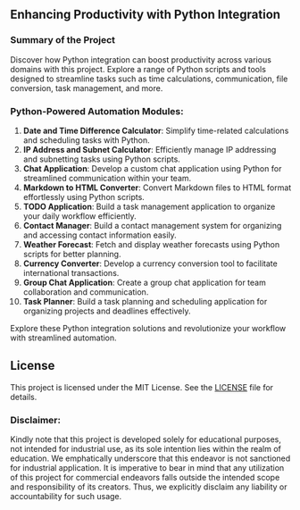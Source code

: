 ## **Enhancing Productivity with Python Integration**

### **Summary of the Project**
Discover how Python integration can boost productivity across various domains with this project. Explore a range of Python scripts and tools designed to streamline tasks such as time calculations, communication, file conversion, task management, and more.

### **Python-Powered Automation Modules:**
01. **Date and Time Difference Calculator**: Simplify time-related calculations and scheduling tasks with Python.
02. **IP Address and Subnet Calculator**: Efficiently manage IP addressing and subnetting tasks using Python scripts.
03. **Chat Application**: Develop a custom chat application using Python for streamlined communication within your team.
04. **Markdown to HTML Converter**: Convert Markdown files to HTML format effortlessly using Python scripts.
05. **TODO Application**: Build a task management application to organize your daily workflow efficiently.
06. **Contact Manager**: Build a contact management system for organizing and accessing contact information easily.
07. **Weather Forecast**: Fetch and display weather forecasts using Python scripts for better planning.
08. **Currency Converter**: Develop a currency conversion tool to facilitate international transactions.
09. **Group Chat Application**: Create a group chat application for team collaboration and communication.
10. **Task Planner**: Build a task planning and scheduling application for organizing projects and deadlines effectively.

Explore these Python integration solutions and revolutionize your workflow with streamlined automation.

## **License**
This project is licensed under the MIT License. See the [LICENSE](LICENSE) file for details.

### **Disclaimer:**
Kindly note that this project is developed solely for educational purposes, not intended for industrial use, as its sole intention lies within the realm of education. We emphatically underscore that this endeavor is not sanctioned for industrial application. It is imperative to bear in mind that any utilization of this project for commercial endeavors falls outside the intended scope and responsibility of its creators. Thus, we explicitly disclaim any liability or accountability for such usage.

